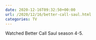 ```yaml
---
date: 2020-12-16T09:32:50+00:00
url: /2020/12/16/better-call-saul.html
categories: TV
---
```

Watched Better Call Saul season 4-5.





